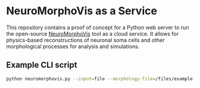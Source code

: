 # NeuroMorphoVis as a Service

This repository contains a proof of concept for a Python web server to run the open-source [NeuroMorphoVis](https://github.com/BlueBrain/NeuroMorphoVis) tool as a cloud service. It allows for physics-based reconstructions of neuronal soma cells and other morphological processes for analysis and simulations.

## Example CLI script

```bash
python neuromorphovis.py --input=file --morphology-file=/files/example-morphology.swc --export-soma-mesh-blend --export-soma-mesh-obj --output-directory=./output
```
